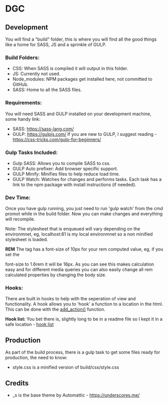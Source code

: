 # DGC #


## Development ##
You will find a "build" folder, this is where you will find all the good things like a home for SASS, JS and a sprinkle of GULP.

### Build Folders: ###
* CSS: When SASS is compiled it will output in this folder.
* JS: Currently not used.
* Node_modules: NPM packages get installed here, not committed to GitHub.
* SASS: Home to all the SASS files.

### Requirements: ###
You will need SASS and GULP installed on your development machine, some handy link:
* SASS:	https://sass-lang.com/
* GULP:	https://gulpjs.com/
If you are new to GULP, I suggest reading - https://css-tricks.com/gulp-for-beginners/

### Gulp Tasks Included: ###
* Gulp SASS: Allows you to compile SASS to css.
* GULP Auto prefixer: Add browser specific support.
* GULP Minify: Minifies files to help reduce load time.
* GULP Watch: Watches for changes and performs tasks.
Each task has a link to the npm package with install instructions (if needed).

### Dev Time: ###
Once you have gulp running, you just need to run 'gulp watch' from the cmd promot while in the build folder. Now you can make changes and everything will recompile.

Note: The stylesheet that is enqueued will vary depending on the environmnet, eg, localhost:81 is my local environmnet so a non minified stylesheet is loaded.

**REM**
The <body> tag has a font-size of 10px for your rem computed value, eg, if you set the <p> font-size to 1.6rem it will be 16px. As you can see this makes calculation easy and for different media queries you can also easily change all rem calculated properties by changing the body size.

### Hooks: ###
There are built in hooks to help with the seperation of view and functionality. A hook allows you to 'hook' a function to a location in the html. This can be done with the [add_action()](https://developer.wordpress.org/reference/functions/add_action/) function.

**Hook list:**
You bet there is, slightly long to be in a readme file so I kept it in a safe location - [hook list](https://github.com/DestinationGoldCoast/dgc/wiki/Hook-List)

## Production ##
As part of the build process, there is a gulp task to get some files ready for production, the need to know:
* style.css is a minified version of build/css/style.css

## Credits ##
* _s is the base theme by Automattic - https://underscores.me/
